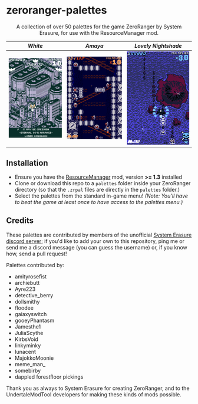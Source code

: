 # zeroranger-palettes

<p align="center">
A collection of over 50 palettes for the game ZeroRanger by System Erasure, for use with the ResourceManager mod. </p>

_White_|  _Amaya_ | _Lovely Nightshade_
-|-|-
![ZeroRanger stage 1 rendered in a white palette](image-1.png)|![ZeroRanger stage 2 rendered in a blue and deep orange palette](image.png)|![ZeroRanger stage 3 rendered in a maroon and cerulean palette](image-2.png)

## Installation

- Ensure you have the [ResourceManager](https://juliascythe.net/2024/10/04/resource-manager.html) mod, version **>= 1.3** installed
- Clone or download this repo to a `palettes` folder inside your ZeroRanger directory (so that the `.zrpal` files are directly in the `palettes` folder.)
- Select the palettes from the standard in-game menu! *(Note: You'll have to beat the game at least once to have access to the palettes menu.)*

## Credits

These palettes are contributed by members of the unofficial [System Erasure discord server](https://discord.gg/XdWPeQwxzf); if you'd like to add your own to this repository, ping me or send me a discord message (you can guess the username) or, if you know how, send a pull request!

Palettes contributed by:

- amityrosefist
- archiebutt
- Ayre223
- detective_berry
- dollsmithy
- floodee
- gaiaxyswitch
- gooeyPhantasm
- Jamesthe1
- JuliaScythe
- KirbsVoid
- linkyminky
- lunacent
- MajokkoMoonie
- meme_man_
- somebirby
- dappled forestfloor pickings

Thank you as always to System Erasure for creating ZeroRanger, and to the UndertaleModTool developers for making these kinds of mods possible.
